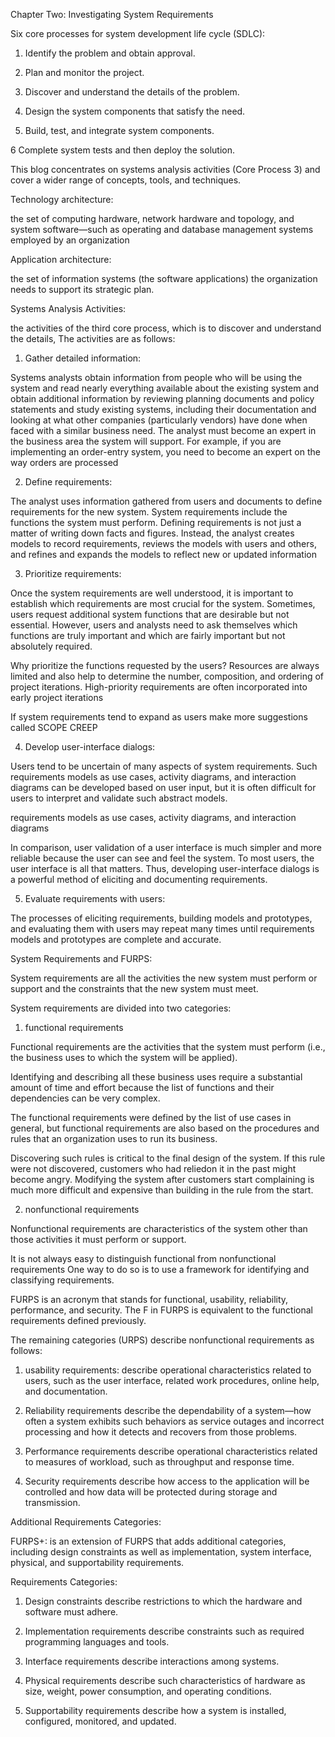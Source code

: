 Chapter Two: Investigating System Requirements

Six core processes for system development life cycle (SDLC):

 1. Identify the problem and obtain approval.

 2. Plan and monitor the project.

 3. Discover and understand the details of the problem.

 4. Design the system components that satisfy the need.

 5. Build, test, and integrate system components.

 6 Complete system tests and then deploy the solution.
	

This blog concentrates on systems analysis activities (Core Process 3) and cover a wider range of concepts, tools, and techniques.

Technology architecture:

the set of computing hardware, network hardware and topology, and system software—such as operating and database management systems employed by an organization
		 

Application architecture:

the set of information systems (the software applications) the organization needs to support its strategic plan.


Systems Analysis Activities:

the activities of the third core process, which is to discover and understand the details, The activities are as follows:

 1. Gather detailed information:
 
Systems analysts obtain information from people who will be using the system and 
read nearly everything available about the existing system and obtain additional information by reviewing planning documents
and policy statements and study existing systems, including their documentation and 
looking at what other companies (particularly vendors) have done when faced with a similar business need.
The analyst must become an expert in the business area the system will support.
For example, if you are implementing an order-entry system, you need to become an expert on the way orders are processed
 
 2. Define requirements:

The analyst uses information gathered from users and documents to define
requirements for the new system. System requirements include the functions the
system must perform.
Defining requirements is not just a matter of writing down facts and figures.
Instead, the analyst creates models to record requirements, reviews the models with users and others, and refines and expands the models to reflect new
or updated information
 
 3. Prioritize requirements:
 
Once the system requirements are well understood, it is important to establish
which requirements are most crucial for the system. Sometimes, users request
additional system functions that are desirable but not essential. However, users
and analysts need to ask themselves which functions are truly important and
which are fairly important but not absolutely required.

Why prioritize the functions requested by the users?
Resources are always limited and also help to determine the number, composition, and ordering of project iterations. High-priority requirements are often incorporated into early project iterations

If system requirements tend to expand as users make more suggestions called SCOPE CREEP

 4. Develop user-interface dialogs:
 
Users tend to be uncertain of many aspects of system requirements. Such requirements
models as use cases, activity diagrams, and interaction diagrams can be developed based on user input, but it is often difficult for users to interpret and validate such abstract models.

requirements models as use cases, activity diagrams, and interaction diagrams

In comparison, user validation of a user interface is much simpler and more
reliable because the user can see and feel the system. To most users, the user
interface is all that matters. Thus, developing user-interface dialogs is a powerful
method of eliciting and documenting requirements.

 5. Evaluate requirements with users:
 
The processes of eliciting requirements, building models and prototypes, and evaluating them with users may repeat many times until requirements models and prototypes are complete and accurate.
 
System Requirements and FURPS:
 
System requirements are all the activities the new system must perform or support and the constraints that the new system must meet.

System requirements are divided into two categories:

 1. functional requirements

Functional requirements are the activities that the system must perform (i.e., the business uses to which the system will be applied).

Identifying and describing all these business uses require a substantial amount of time and effort because the list of functions and their dependencies can be very complex.

The functional requirements were defined by the list of use cases in general, but functional requirements are also based on the procedures and rules that an organization uses to run its business.

Discovering such rules is critical to the final design of the system. If this rule were not discovered, customers who had reliedon it in the past might become angry. Modifying the system after customers start complaining is much more difficult and expensive than building in the rule from the start.


 2. nonfunctional requirements

Nonfunctional requirements are characteristics of the system other than those activities it must perform or support.

It is not always easy to distinguish functional from nonfunctional requirements  One way to do so is to use a framework for identifying and classifying requirements.

FURPS is an acronym that stands for functional, usability, reliability, performance, and security. The F in FURPS is equivalent to the functional requirements defined previously.

The remaining categories (URPS) describe nonfunctional requirements as follows:

1. usability requirements: describe operational characteristics related to users, such as the user interface, related work procedures, online help, and documentation.

2. Reliability requirements describe the dependability of a system—how often a system exhibits such behaviors as service outages and incorrect processing and how it detects and recovers from those problems.

3. Performance requirements describe operational characteristics related to measures of workload, such as throughput and response time.

4. Security requirements describe how access to the application will be controlled and how data will be protected during storage and transmission. 

Additional Requirements Categories:

FURPS+: is an extension of FURPS that adds additional categories, including design constraints as well as implementation, system interface, physical, and supportability requirements.

Requirements Categories:

1. Design constraints describe restrictions to which the hardware and software must adhere.

2. Implementation requirements describe constraints such as required programming languages and tools.

3. Interface requirements describe interactions among systems.

4. Physical requirements describe such characteristics of hardware as size, weight, power consumption, and operating conditions.

5. Supportability requirements describe how a system is installed, configured, monitored, and updated.



